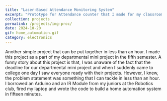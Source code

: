 ```yaml
---
title: "Laser-Based Attendance Monitoring System"
excerpt: "Prototype for Attendance counter that I made for my classroom, using Arduino"
collection: projects
permalink: /projects/img-proc/
date: 2024-10-20
gif: home_automation.gif
category: electronics
---
```


Another simple project that can be put together in less than an hour. I made this project as a part of my departmental mini project in the fifth semester. A funny story about this project is that, I was unaware of the fact that the deadline for our departmental mini project and when I suddenly came to college one day I saw everyone ready with their projects. However, I knew, the problem statement was something that I can tackle in less than an hour. I borrowed an Arduino and an IR Module from my juniors at the Robotics club, fired my laptop and wrote the code to build a home automation system in fifteen minutes. 
